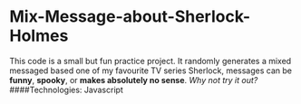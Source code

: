 # Mix-Message-about-Sherlock-Holmes
This code is a small but fun practice project. It randomly generates a mixed messaged based one of my favourite TV series Sherlock, messages can be __funny__, __spooky__, or __makes absolutely no sense__. _Why not try it out?_
####Technologies:
Javascript
